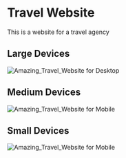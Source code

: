 # Travel Website
This is a website for a travel agency
## Large Devices
![Amazing_Travel_Website for Desktop](/largedevices.png)


## Medium Devices
![Amazing_Travel_Website for Mobile](/mediumdevices.png)


## Small Devices
![Amazing_Travel_Website for Mobile](/smalldevices.png)


